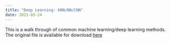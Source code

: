 ```yaml
---
title: "Deep Learning: KNN/NN/CNN"
date: 2021-03-24
---
```



 This is a walk through of common machine learning/deep learning methods. 
 The original file is available for download [here][1]

 [1]:{{sophiawang1228.github.io}}/download/Handwritten-Digits-Classification.html
